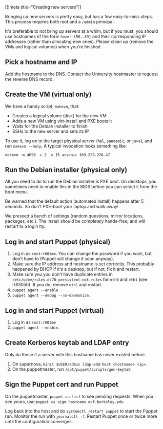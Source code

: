 [[!meta title="Creating new servers"]]

Bringing up new servers is pretty easy, but has a few easy-to-miss steps. This
process requires both root and a `/admin` principal.

It's preferable to not bring up servers at a whim, but if you must, you should
use hostnames of the form `hozer-{50..89}` and their corresponding IP addresses
(rather than allocating new ones). Please clean up (remove the VMs and logical
volumes) when you're finished.

## Pick a hostname and IP

Add the hostname to the DNS. Contact the University hostmaster to request the
reverse DNS record.

## Create the VM (virtual only)

We have a handy script, `makevm`, that:

* Creates a logical volume (disk) for the new VM
* Adds a new VM using virt-install and PXE boots it
* Waits for the Debian installer to finish
* SSHs to the new server and sets its IP

To use it, log on to the target physical server (`hal`, `pandemic`, or `jaws`),
and run `makevm --help`. A typical invocation looks something like:

    makevm -m 4096 -c 2 -s 15 arsenic 169.229.226.47

## Run the Debian installer (physical only)

All you need to do to run the Debian installer is PXE boot. On desktops, you
sometimes need to enable this in the BIOS before you can select it from the
boot menu.

Be warned that the default action (automated install) happens after 5 seconds.
So don't PXE-boot your laptop and walk away!

We preseed a bunch of settings (random questions, mirror locations, packages,
etc.). The install should be completely hands-free, and will restart to a login
tty.

## Log in and start Puppet (physical)

1. Log in as `root:r00tme`. You can change the password if you want, but don't
   have to (Puppet will change it soon anyway).
2. Make sure the IP address and hostname is set correctly. This probably
   happened by DHCP if it's a desktop, but if not, fix it and restart.
3. Make sure you you don't have duplicate entries in
   `/etc/udev/rules.d/70-persistent-net.rules` for `eth0` and `eth1` (see
   rt#3050). If you do, remove `eth1` and restart.
4. `puppet agent --enable`
5. `puppet agent --debug --no-daemonize`.

## Log in and start Puppet (virtual)

1. Log in as `root:r00tme`
2. `puppet agent --enable`.

## Create Kerberos keytab and LDAP entry

Only do these if a server with this hostname has never existed before.

1. On supernova, `kinit $USER/admin ldap-add-host <hostname> <ip>`.
2. On the puppetmaster, run `/opt/puppet/scripts/gen-keytab`

## Sign the Puppet cert and run Puppet

On the puppetmaster, `puppet ca list` to see pending requests. When you see
yours, use `puppet ca sign hostname.ocf.berkeley.edu`.

Log back into the host and do `systemctl restart puppet` to start the Puppet
run. Monitor the run with `journalctl -f`. Restart Puppet once or twice more
until the configuration converges.
